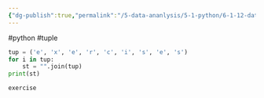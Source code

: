 ```yaml
---
{"dg-publish":true,"permalink":"/5-data-ananlysis/5-1-python/6-1-12-data-stuctures/tuples/5-questio-ns/","noteIcon":""}
---
```


#python #tuple 
```Python 
tup = ('e', 'x', 'e', 'r', 'c', 'i', 's', 'e', 's')
for i in tup:
    st = "".join(tup)
print(st)
```

```Output
exercise 
```